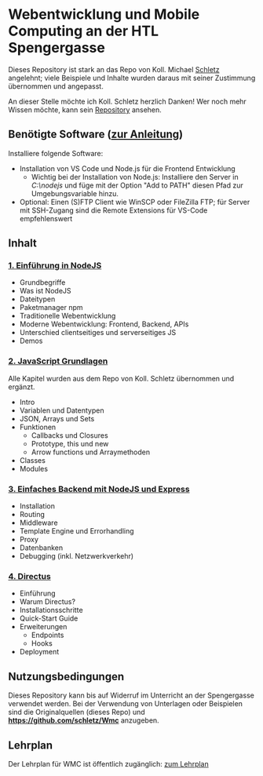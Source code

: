 # Webentwicklung und Mobile Computing an der HTL Spengergasse

Dieses Repository ist stark an das Repo von Koll. Michael [Schletz](https://github.com/schletz/Wmc) angelehnt; viele Beispiele und Inhalte wurden daraus mit seiner Zustimmung übernommen und angepasst.

An dieser Stelle möchte ich Koll. Schletz herzlich Danken! Wer noch mehr Wissen möchte, kann sein [Repository](https://github.com/schletz/Wmc) ansehen.

## Benötigte Software ([zur Anleitung](misc/Software_Installation.md))

Installiere folgende Software:

- Installation von VS Code und Node.js für die Frontend Entwicklung
  - Wichtig bei der Installation von Node.js: Installiere den Server in *C:\nodejs* und füge
    mit der Option "Add to PATH" diesen Pfad zur Umgebungsvariable hinzu.
- Optional: Einen (S)FTP Client wie WinSCP oder FileZilla FTP; für Server mit SSH-Zugang sind die Remote Extensions für VS-Code empfehlenswert

## Inhalt

### [1. Einführung in NodeJS](01_node)

- Grundbegriffe
- Was ist NodeJS
- Dateitypen
- Paketmanager npm
- Traditionelle Webentwicklung
- Moderne Webentwicklung: Frontend, Backend, APIs
- Unterschied clientseitiges und serverseitiges JS
- Demos

### [2. JavaScript Grundlagen](02_javascript)

Alle Kapitel wurden aus dem Repo von Koll. Schletz übernommen und ergänzt.

- Intro
- Variablen und Datentypen
- JSON, Arrays und Sets
- Funktionen
  - Callbacks und Closures
  - Prototype, this und new
  - Arrow functions und Arraymethoden
- Classes
- Modules

### [3. Einfaches Backend mit NodeJS und Express](03_express)

- Installation
- Routing
- Middleware
- Template Engine und Errorhandling
- Proxy
- Datenbanken
- Debugging (inkl. Netzwerkverkehr)

### [4. Directus](04_directus)

- Einführung
- Warum Directus?
- Installationsschritte
- Quick-Start Guide
- Erweiterungen
  - Endpoints
  - Hooks
- Deployment

<!--
### 5. VueJS
-->

<!--
### 6. NuxtJS
-->

<!--
### 4. NuxtJS
-->

## Nutzungsbedingungen

Dieses Repository kann bis auf Widerruf im Unterricht an der Spengergasse verwendet werden. Bei der Verwendung von Unterlagen oder Beispielen sind die Originalquellen (dieses Repo) und **https://github.com/schletz/Wmc** anzugeben.

## Lehrplan

Der Lehrplan für WMC ist öffentlich zugänglich: [zum Lehrplan](misc/Lehrplan.md)